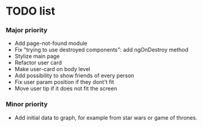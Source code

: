# TODO list

### Major priority
- Add page-not-found module
- Fix "trying to use destroyed components": add ngOnDestroy method
- Stylize main page
- Refactor user card
- Make user-card on body level
- Add possibility to show friends of every person
- Fix user param position if they dont't fit
- Move user tip if it does not fit the screen

### Minor priority
- Add initial data to graph, for example from star wars or game of thrones.
